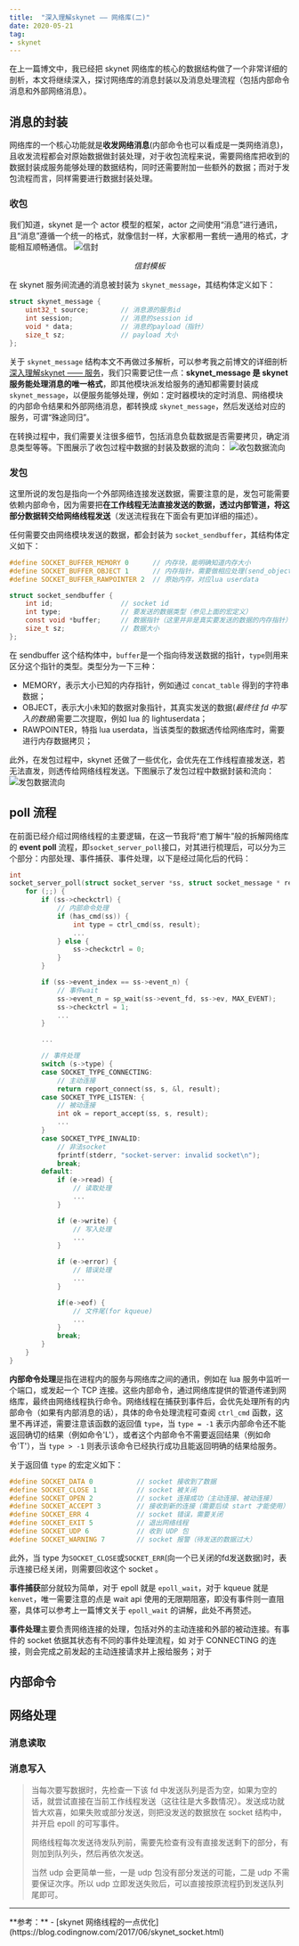 ```yaml
---
title:  "深入理解skynet —— 网络库(二)"
date: 2020-05-21
tag:
- skynet
---
```


在上一篇博文中，我已经把 skynet 网络库的核心的数据结构做了一个非常详细的剖析，本文将继续深入，探讨网络库的消息封装以及消息处理流程（包括内部命令消息和外部网络消息）。

## 消息的封装
网络库的一个核心功能就是**收发网络消息**(内部命令也可以看成是一类网络消息)，且收发流程都会对原始数据做封装处理，对于收包流程来说，需要网络库把收到的数据封装成服务能够处理的数据结构，同时还需要附加一些额外的数据；而对于发包流程而言，同样需要进行数据封装处理。

### 收包
我们知道，skynet 是一个 actor 模型的框架，actor 之间使用“消息”进行通讯，且“消息”遵循一个统一的格式，就像信封一样，大家都用一套统一通用的格式，才能相互顺畅通信。
![信封](/assets/image/posts/2020-05-21-01.png?style=centerme)
<p align="center"><em>信封模板</em></p>

在 skynet 服务间流通的消息被封装为 `skynet_message`，其结构体定义如下：
```c
struct skynet_message {
	uint32_t source; 		// 消息源的服务id
	int session;			// 消息的session id
	void * data;			// 消息的payload（指针）
	size_t sz;				// payload 大小
};
```
关于 `skynet_message` 结构本文不再做过多解析，可以参考我之前博文的详细剖析[深入理解skynet —— 服务](/_posts/2020-05-10-learn-skynet-service/#插入消息)，我们只需要记住一点：**skynet_message 是 skynet 服务能处理消息的唯一格式**，即其他模块派发给服务的通知都需要封装成 `skynet_message`，以便服务能够处理，例如：定时器模块的定时消息、网络模块的内部命令结果和外部网络消息，都转换成 `skynet_message`，然后发送给对应的服务，可谓“殊途同归”。

在转换过程中，我们需要关注很多细节，包括消息负载数据是否需要拷贝，确定消息类型等等。下图展示了收包过程中数据的封装及数据的流向：
![收包数据流向](/assets/image/posts/2020-05-21-02.svg?style=centerme)

### 发包
这里所说的发包是指向一个外部网络连接发送数据，需要注意的是，发包可能需要依赖内部命令，因为需要把**在工作线程无法直接发送的数据，透过内部管道，将这部分数据转交给网络线程发送**（发送流程我在下面会有更加详细的描述）。

任何需要交由网络模块发送的数据，都会封装为 `socket_sendbuffer`，其结构体定义如下：
```c
#define SOCKET_BUFFER_MEMORY 0 		// 内存块，能明确知道内存大小
#define SOCKET_BUFFER_OBJECT 1		// 内存指针，需要做相应处理(send_object_init)才能知道数据的真实大小
#define SOCKET_BUFFER_RAWPOINTER 2	// 原始内存，对应lua userdata

struct socket_sendbuffer {
	int id;					// socket id
	int type;				// 要发送的数据类型（参见上面的宏定义）
	const void *buffer;		// 数据指针（这里并非是真实要发送的数据的内存指针）
	size_t sz;				// 数据大小
};
```
在 sendbuffer 这个结构体中，`buffer`是一个指向待发送数据的指针，`type`则用来区分这个指针的类型。类型分为一下三种：
- MEMORY，表示大小已知的内存指针，例如通过 `concat_table` 得到的字符串数据；
- OBJECT，表示大小未知的数据对象指针，其真实发送的数据(*最终往 fd 中写入的数据*)需要二次提取，例如 lua 的 lightuserdata；
- RAWPOINTER，特指 lua userdata，当该类型的数据透传给网络库时，需要进行内存数据拷贝；

此外，在发包过程中，skynet 还做了一些优化，会优先在工作线程直接发送，若无法直发，则透传给网络线程发送。下图展示了发包过程中数据封装和流向：
![发包数据流向](/assets/image/posts/2020-05-21-03.svg?style=centerme)

## poll 流程
在前面已经介绍过网络线程的主要逻辑，在这一节我将“庖丁解牛”般的拆解网络库的 **event poll** 流程，即`socket_server_poll`接口，对其进行梳理后，可以分为三个部分：内部处理、事件捕获、事件处理，以下是经过简化后的代码：
```c
int 
socket_server_poll(struct socket_server *ss, struct socket_message * result, int * more) {
	for (;;) {
		if (ss->checkctrl) {
			// 内部命令处理
			if (has_cmd(ss)) {
				int type = ctrl_cmd(ss, result);
				...
			} else {
				ss->checkctrl = 0;
			}
		}

		if (ss->event_index == ss->event_n) {
			// 事件wait
			ss->event_n = sp_wait(ss->event_fd, ss->ev, MAX_EVENT);
			ss->checkctrl = 1;
			...
		}

		...

		// 事件处理
		switch (s->type) {
		case SOCKET_TYPE_CONNECTING:
			// 主动连接
			return report_connect(ss, s, &l, result);
		case SOCKET_TYPE_LISTEN: {
			// 被动连接
			int ok = report_accept(ss, s, result);
			...
		}
		case SOCKET_TYPE_INVALID:
			// 非法socket
			fprintf(stderr, "socket-server: invalid socket\n");
			break;
		default:
			if (e->read) {
				// 读取处理
				...
			}

			if (e->write) {
				// 写入处理
				...
			}

			if (e->error) {
				// 错误处理
				...
			}

			if(e->eof) {
				// 文件尾(for kqueue)
				...
			}
			break;
		}
	}
}
```

**内部命令处理**是指在进程内的服务与网络库之间的通讯，例如在 lua 服务中监听一个端口，或发起一个 TCP 连接。这些内部命令，通过网络库提供的管道传递到网络库，最终由网络线程执行命令。网络线程在捕获到事件后，会优先处理所有的内部命令（如果有内部消息的话），具体的命令处理流程可查阅 `ctrl_cmd` 函数，这里不再详述，需要注意该函数的返回值 `type`，当 `type = -1` 表示内部命令还不能返回确切的结果（例如命令'L'），或者这个内部命令不需要返回结果（例如命令'T'），当 `type > -1` 则表示该命令已经执行成功且能返回明确的结果给服务。

关于返回值 `type` 的宏定义如下：
```c
#define SOCKET_DATA 0   		// socket 接收到了数据
#define SOCKET_CLOSE 1			// socket 被关闭
#define SOCKET_OPEN 2			// socket 连接成功（主动连接、被动连接）
#define SOCKET_ACCEPT 3			// 接收到新的连接（需要后续 start 才能使用）
#define SOCKET_ERR 4			// socket 错误，需要关闭
#define SOCKET_EXIT 5			// 退出网络线程
#define SOCKET_UDP 6			// 收到 UDP 包
#define SOCKET_WARNING 7 		// socket 报警（待发送的数据过大）
```
此外，当 type 为`SOCKET_CLOSE`或`SOCKET_ERR`(向一个已关闭的fd发送数据)时，表示连接已经关闭，则需要回收这个 socket 。

**事件捕获**部分就较为简单，对于 epoll 就是 `epoll_wait`，对于 kqueue 就是 `kenvet`，唯一需要注意的点是 wait api 使用的无限期阻塞，即没有事件则一直阻塞，具体可以参考上一篇博文关于 `epoll_wait` 的讲解，此处不再赘述。

**事件处理**主要负责网络连接的处理，包括对外的主动连接和外部的被动连接。有事件的 socket 依据其状态有不同的事件处理流程，如 对于 CONNECTING 的连接，则会完成之前发起的主动连接请求并上报给服务；对于

## 内部命令

## 网络处理
### 消息读取
### 消息写入

>当每次要写数据时，先检查一下该 fd 中发送队列是否为空，如果为空的话，就尝试直接在当前工作线程发送（这往往是大多数情况）。发送成功就皆大欢喜，如果失败或部分发送，则把没发送的数据放在 socket 结构中，并开启 epoll 的可写事件。
>
>网络线程每次发送待发队列前，需要先检查有没有直接发送剩下的部分，有则加到队列头，然后再依次发送。  
>
>当然 udp 会更简单一些，一是 udp 包没有部分发送的可能，二是 udp 不需要保证次序。所以 udp 立即发送失败后，可以直接按原流程扔到发送队列尾即可。

<hr>
**参考：**
- [skynet 网络线程的一点优化](https://blog.codingnow.com/2017/06/skynet_socket.html)